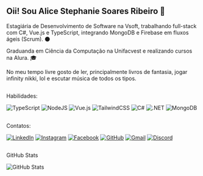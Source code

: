 ## Oii! Sou Alice Stephanie Soares Ribeiro 🌸

Estagiária de Desenvolvimento de Software na Vsoft, trabalhando full-stack com C#, Vue.js e TypeScript, integrando MongoDB e Firebase em fluxos ágeis (Scrum). :new_moon:

Graduanda em Ciência da Computação na Unifacvest e realizando cursos na Alura. :mortar_board:

No meu tempo livre gosto de ler, principalmente livros de fantasia, jogar infinity nikki, lol e escutar música de todos os tipos.

##
Habilidades: 

![TypeScript](https://img.shields.io/badge/typescript-%23007ACC.svg?style=for-the-badge&logo=typescript&logoColor=white)
![NodeJS](https://img.shields.io/badge/node.js-6DA55F?style=for-the-badge&logo=node.js&logoColor=white)
![Vue.js](https://img.shields.io/badge/vuejs-%2335495e.svg?style=for-the-badge&logo=vuedotjs&logoColor=%234FC08D)
![TailwindCSS](https://img.shields.io/badge/tailwindcss-%2338B2AC.svg?style=for-the-badge&logo=tailwind-css&logoColor=white)
![C#](https://img.shields.io/badge/C%23-239120?style=for-the-badge&logo=c-sharp&logoColor=white)
![.NET](https://img.shields.io/badge/.NET-5C2D91?style=for-the-badge&logo=.net&logoColor=white)
![MongoDB](https://img.shields.io/badge/MongoDB-%234ea94b.svg?style=for-the-badge&logo=mongodb&logoColor=white)

##
Contatos:

[![LinkedIn](https://img.shields.io/badge/LinkedIn-0077B5?style=for-the-badge&logo=linkedin&logoColor=white)](https://www.linkedin.com/in/alice-stephanie-soares-ribeiro/)
[![Instagram](https://img.shields.io/badge/-Instagram-%23E4405F?style=for-the-badge&logo=instagram&logoColor=white)](https://www.instagram.com/alicessr1/)
[![Facebook](https://img.shields.io/badge/Facebook-1877F2?style=for-the-badge&logo=facebook&logoColor=white)](https://www.facebook.com/alice.ribeiro.3705?locale=pt_BR)
[![GitHub](https://img.shields.io/badge/GitHub-100000?style=for-the-badge&logo=github&logoColor=white)](https://github.com/Alicessr13)
[![Gmail](https://img.shields.io/badge/Gmail-333333?style=for-the-badge&logo=gmail&logoColor=red)](mailto:alicessr12@gmail.com)
[![Discord](https://img.shields.io/badge/Discord-7289DA?style=for-the-badge&logo=discord&logoColor=white)](https://discord.com/channels/@alicessr/)
##
GitHub Stats
 
![GitHub Stats](https://github-readme-stats.vercel.app/api?username=Alicessr13&theme=transparent&bg_color=FFC4C4&border_color=904C77&show_icons=true&icon_color=A10035&title_color=A10035&text_color=A10035)
<!--![Top Langs](https://github-readme-stats-git-masterrstaa-rickstaa.vercel.app/api/top-langs/?username=Alicessr13&layout=compact&bg_color=FFC4C4&border_color=904C77&title_color=A10035&text_color=A10035)-->



